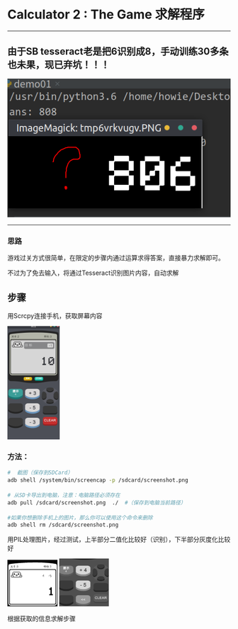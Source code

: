 # Calculator 2 : The Game 求解程序



--------------

## 由于SB tesseract老是把6识别成8，手动训练30多条也未果，现已弃坑！！！



![image-20200221204259129](images/image-20200221204259129.png)

---





### 思路

游戏过关方式很简单，在限定的步骤内通过运算求得答案，直接暴力求解即可。

不过为了免去输入，将通过Tesseract识别图片内容，自动求解



## 步骤

用Scrcpy连接手机，获取屏幕内容

<img src="images/2.png" alt="2" style="zoom: 25%;" />



### 方法：

```bash
#  截图（保存到SDCard）
adb shell /system/bin/screencap -p /sdcard/screenshot.png

# 从SD卡导出到电脑，注意：电脑路径必须存在
adb pull /sdcard/screenshot.png  ./  #（保存到电脑当前路径）

#如果你想删除手机上的图片，那么你可以使用这个命令来删除
adb shell rm /sdcard/screenshot.png
```



用PIL处理图片，经过测试，上半部分二值化比较好（识别），下半部分灰度化比较好

<img src="images/image-20200220154524695.png" alt="image-20200220154524695" style="zoom:25%;" />  <img src="images/image-20200220154544601.png" alt="image-20200220154544601" style="zoom:25%;" />

根据获取的信息求解步骤


